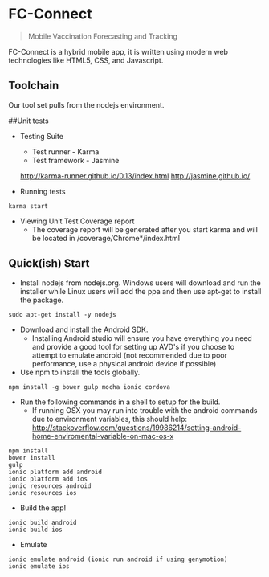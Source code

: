 # FC-Connect
> Mobile Vaccination Forecasting and Tracking


FC-Connect is a hybrid mobile app, it is written using modern web
technologies like HTML5, CSS, and Javascript.

## Toolchain

Our tool set pulls from the nodejs environment.

##Unit tests

* Testing Suite
  * Test runner - Karma
  * Test framework - Jasmine

  http://karma-runner.github.io/0.13/index.html
  http://jasmine.github.io/

* Running tests
```
karma start
```

* Viewing Unit Test Coverage report
  * The coverage report will be generated after you start karma and will be located in /coverage/Chrome*/index.html

## Quick(ish) Start

* Install nodejs from nodejs.org. Windows users will download and run the installer while
Linux users will add the ppa and then use apt-get to install the package.
```
sudo apt-get install -y nodejs
```
* Download and install the Android SDK.
  * Installing Android studio will ensure you have everything you need and provide a
    good tool for setting up AVD's if you choose to attempt to emulate android (not
    recommended due to poor performance, use a physical android device if possible)
* Use npm to install the tools globally.
```
npm install -g bower gulp mocha ionic cordova
```
* Run the following commands in a shell to setup for the build.
  * If running OSX you may run into trouble with the android commands due to
    environment variables, this should help: http://stackoverflow.com/questions/19986214/setting-android-home-enviromental-variable-on-mac-os-x
```
npm install
bower install
gulp
ionic platform add android
ionic platform add ios
ionic resources android
ionic resources ios
```
* Build the app!
```
ionic build android
ionic build ios
```
* Emulate
```
ionic emulate android (ionic run android if using genymotion)
ionic emulate ios
```
